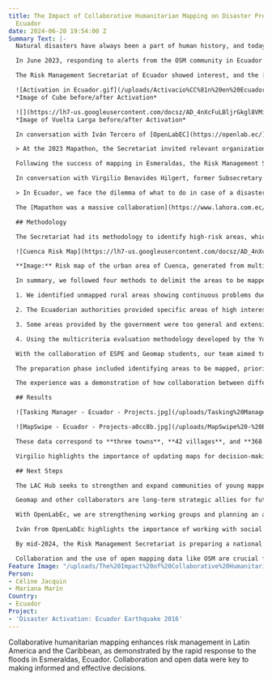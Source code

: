 ```yaml
---
title: The Impact of Collaborative Humanitarian Mapping on Disaster Preparedness in
  Ecuador
date: 2024-06-20 19:54:00 Z
Summary Text: |-
  Natural disasters have always been a part of human history, and today, Latin America and the Caribbean are facing an increase in hurricanes and earthquakes due to the climate crisis and extreme weather events like El Niño and La Niña. These crises put lives and resources at risk, making effective risk management in the region crucial. However, this management is often hindered by a lack of updated and accurate geospatial resources. Despite these challenges, collaboration and the use of quality data from open mapping tools and collaborative databases like OpenStreetMap (OSM) can significantly enhance risk prevention and informed decision-making.

  In June 2023, responding to alerts from the OSM community in Ecuador about severe floods in the [Esmeraldas area](https://www.openstreetmap.org/search?query=esmeraldas%20ecuador#map=9/0.8391/-79.3680), a dialogue was initiated with the Subsecretariat of Information Management and Risk Analysis of the [Risk Management Secretariat](https://www.gestionderiesgos.gob.ec/). Over two years, there has been growing curiosity from authorities about the usability of collaborative data. Therefore, the initial mission was to establish dialogues and carry out pilot projects to demonstrate the usefulness of this information in disaster management.

  The Risk Management Secretariat of Ecuador showed interest, and the [collaborative mapping in Esmeraldas](https://www.hotosm.org/updates/El-mapeo-como-respuesta-al-desastre-en-Esmeraldas-Ecuador/) demonstrated the effectiveness of joint efforts. In a few weeks, the Latin American OSM community was mobilized to map the affected area, though some residual parts remained unmapped, which is common in such situations, especially in densely urban areas.

  ![Activation in Ecuador.gif](/uploads/Activacio%CC%81n%20en%20Ecuador.gif)
  *Image of Cube before/after Activation*

  ![](https://lh7-us.googleusercontent.com/docsz/AD_4nXcFuLBljrGkgl8VMi3RFQo_2Xk97xf3Mf4jdf4DPZNy-iwutE9y_yZR2pVXZ-t-ZJLr4jyo5kc-owun6PFOSPeDAxR6PAbXmQdZlc3jLfegfguiwsNOOg6PeCTJuc5Eduh6VZ-E-alLlS_7Es57CZ38VqQo?key=KoQAk8FtBfpNmYxNDEnjfA)
  *Image of Vuelta Larga before/after Activation*

  In conversation with Iván Tercero of [OpenLabEC](https://openlab.ec/), a citizen lab in Ecuador that seeks to generate dialogues and experiences on digital culture, citizen participation, and open knowledge, he shared that the activities in Ecuador fostered alliances and attracted people interested in humanitarian and social mapping.

  > At the 2023 Mapathon, the Secretariat invited relevant organizations to participate, and coordination was done with communities, working with YouthMappers and HOT to define activities. OpenLabEC supported field mapping related to volcanoes and worked intensively with YouthMappers to organize the in-person mapathon at the National Polytechnic School, with the Risk Management Secretariat as a key partner in the call.

  Following the success of mapping in Esmeraldas, the Risk Management Secretariat identified an invaluable opportunity: to carry out a [nationwide anticipatory mapping](https://www.preventionweb.net/es/news/mapaton-ecuador-identificando-riesgos-de-desastres-para-poder-reducirlos) to anticipate and mitigate risks associated with the El Niño phenomenon in the second half of the same year 2023. With this goal in mind, the Secretariat led an extensive [Risk Management Mapathon that lasted two months](https://www.hotosm.org/updates/de-la-reaccion-a-la-prevencion-mapeo-de-riesgos-en-ecuador/), from September to November, with a multisectoral call. Companies, organizations, and various ministries were invited to join in conducting workshops, generating data, and analyzing territorial initiatives.

  In conversation with Virgilio Benavides Hilgert, former Subsecretary of Information Management and Risk Analysis at the Risk Management Secretariat of Ecuador during the period, he stated:

  > In Ecuador, we face the dilemma of what to do in case of a disaster. Although we have operational data from the Military Geographic Institute (IGM), the level of detail provided by OSM is even more relevant for us, who are responsible for ensuring safety in emergency situations. I consider it essential to have detailed information on that scale. That's why I am interested in exploring how we can promote collaborative mapping in various places, beyond the academic sphere. Our focus is to identify institutions with strong planning and development management to facilitate this process.

  The [Mapathon was a massive collaboration](https://www.lahora.com.ec/loja/gestion-de-riesgos-impulsa-alternativa-para-identificar-emergencias/) that brought together various actors to address upcoming challenges. From the base established in Esmeraldas, mapping was extended to broad areas of the country, prioritized together with the Secretariat under a methodology generated among various actors, allowing for an efficient workflow during the activation.

  ## Methodology

  The Secretariat had its methodology to identify high-risk areas, which we sought to enrich with the support of students from the [University of the Armed Forces (ESPE)](https://www.espe.edu.ec/) and participants from the [Youth Mappers GeoMap Espe chapter](https://www.instagram.com/geomapespe/), who had worked on a multicriteria risk analysis related to the El Niño phenomenon. Together, we created a combined methodology that could adapt to different anticipatory mapping contexts, which the Hub would open for future activations.

  ![Cuenca Risk Map](https://lh7-us.googleusercontent.com/docsz/AD_4nXcfMiQpR5dWThFnSI3u1Zw_Y4_LsNzjHvS_uIM8GlfZ7ReWph_Q_ZIN7ZiJeRdPdUbG35cZYENj_oMlvo5waKPmYs9xVg2zcy5FsnDqtlf6R2bM0DdWqnooRKzTUH1EO4QqlFyrFYXuq9Wr-RlVJ46gJZ0p?key=KoQAk8FtBfpNmYxNDEnjfA)

  **Image:** Risk map of the urban area of Cuenca, generated from multicriteria evaluation, by Geomap ESPE

  In summary, we followed four methods to delimit the areas to be mapped:

  1. We identified unmapped rural areas showing continuous problems due to the El Niño phenomenon. This led to the creation of specific projects in Célica and Zosoranga.

  2. The Ecuadorian authorities provided specific areas of high interest due to their potential risk. We used these areas to create projects in Latacunga, Quito, and Guayaquil.

  3. Some areas provided by the government were too general and extensive to be completed in the assigned time. We opted to generate preliminary projects for identifying roads and buildings in MapSwipe. Based on the results, we created OSM mapping projects in Tena, Loja, and Azuay.

  4. Using the multicriteria evaluation methodology developed by the YouthMappers Geolab team, we identified two key areas in Guayaquil and Cuenca for mapping projects in the Tasking Manager. This methodology considers factors such as slopes, rainfall, distances to roads and rivers, and vegetation cover to determine areas at higher risk of flooding.

  With the collaboration of ESPE and Geomap students, our team aimed to characterize and prioritize all areas of the country and conduct the base mapping of these areas before the end of 2023. During this process, we created a specific workflow for anticipatory activation based on three phases: preparation, activation, and response.

  The preparation phase included identifying areas to be mapped, prioritizing them, and training volunteers for specific tasks in OSM, in repeated sessions aimed at various audiences and universities. The activation phase focused on mobilizing mappers, generating and monitoring projects in the Tasking Manager, and coordinating resources. Finally, the response phase involved delivering data to local authorities for use in emergency planning.

  The experience was a demonstration of how collaboration between different actors can strengthen disaster response capacity. With a community-centered approach and the use of technologies like OSM, the resilience of communities to adverse events like El Niño can be improved. Ultimately, this project served as a model for future anticipatory mapping initiatives in the region and reinforced the importance of multisectoral collaboration in natural risk management.

  ## Results

  ![Tasking Manager - Ecuador - Projects.jpg](/uploads/Tasking%20Manager%20-%20Ecuador%20-%20Projects.jpg)

  ![MapSwipe - Ecuador - Projects-a0cc8b.jpg](/uploads/MapSwipe%20-%20Ecuador%20-%20Projects-a0cc8b.jpg)

  These data correspond to **three towns**, **42 villages**, and **368 mapped population centers**.

  Virgilio highlights the importance of updating maps for decision-making in emergencies. He points out that zoning is done in the field by municipalities and firefighters, using these data for precise assessments. Although preventive mapping does not have an immediate impact, it is crucial for rescue tools such as the Initial Needs Assessment of the Risk Management Secretariat, which uses OpenStreetMap data. Timely map updates provide essential details of infrastructure and terrain, benefiting municipalities and the local population in identifying critical areas.

  ## Next Steps

  The LAC Hub seeks to strengthen and expand communities of young mappers and decision-makers. In the risk mapathon, students from GeoMap ESPE coordinated preventive mapping dynamics, receiving workshops and advanced training in OSM.

  Geomap and other collaborators are long-term strategic allies for future projects such as mapping the Amazon and the Humanitarian Mapping Brigade, an initiative developed from this collaboration to strengthen local capacities and promote the culture of humanitarian mapping in the region.

  With OpenLabEc, we are strengthening working groups and planning an annual mapathon with the Risk Secretariat, promoting the mapping of risk areas in Ecuador through [Amazonian Mappings](https://www.hotosm.org/updates/mapeos-amazonicos-para-una-amazonia-inclusiva-y-sostenible/), training students in cities like Nueva Loja, Tena, Puyo, and Macas.

  Iván from OpenLabEc highlights the importance of working with social organizations, Ecuadorian Decentralized Autonomous Governments (GADs), and universities in the Amazon. Students and teachers have constantly updated techniques and tools, positioning mapping as a relevant educational tool.

  By mid-2024, the Risk Management Secretariat is preparing a national mapathon to address the La Niña phenomenon. The LAC Hub collaborates with the [National Commission for Aerospace Research and Development](https://www.gob.pe/conida) (CONIDA), [INDRA](https://www.indracompany.com/es/pais/peru), and [AmeriGEO](https://www.amerigeo.org/) in Peru for Earth observation, involving key organizations in a mapathon to assess territorial risks. Similar activities are planned for AmeriGEO Week 2024 in Quito.

  Collaboration and the use of open mapping data like OSM are crucial for risk prevention and decision-making. Projects like the [Risk Management Mapathon in Ecuador](https://www.hotosm.org/updates/de-la-reaccion-a-la-prevencion-mapeo-de-riesgos-en-ecuador/) and [Peru](https://x.com/MapHubLAC/status/1781457820790968446/photo/1) strengthen knowledge and capacities in the face of disasters, serving as a model for future initiatives.
Feature Image: "/uploads/The%20Impact%20of%20Collaborative%20Humanitarian%20Mapping%20on%20Disaster%20Preparedness%20in%20Ecuador.jpg"
Person:
- Céline Jacquin
- Mariana Marín
Country:
- Ecuador
Project:
- 'Disaster Activation: Ecuador Earthquake 2016'
---
```


Collaborative humanitarian mapping enhances risk management in Latin America and the Caribbean, as demonstrated by the rapid response to the floods in Esmeraldas, Ecuador. Collaboration and open data were key to making informed and effective decisions.
